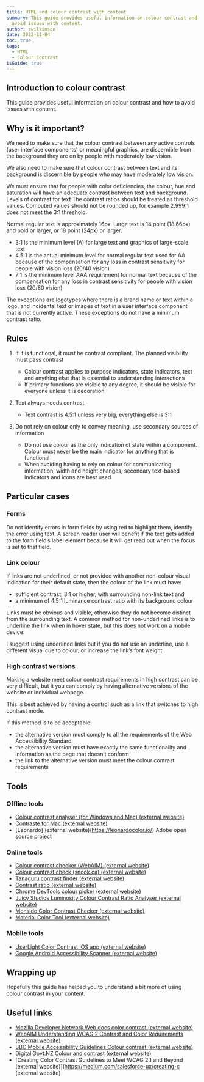 ```yaml
---
title: HTML and colour contrast with content
summary: This guide provides useful information on colour contrast and how to
  avoid issues with content.
author: swilkinson
date: 2022-11-04
toc: true
tags:
  - HTML
  - Colour Contrast
isGuide: true
---
```

## Introduction to colour contrast

This guide provides useful information on colour contrast and how to avoid issues with content.

## Why is it important?

We need to make sure that the colour contrast between any active controls (user interface components) or meaningful graphics, are discernible from the background they are on by people with moderately low vision. 

We also need to make sure that colour contrast between text and its background is discernible by people who may have moderately low vision. 

We must ensure that for people with color deficiencies, the colour, hue and saturation will have an adequate contrast between text and background.
Levels of contrast for text
The contrast ratios should be treated as threshold values. Computed values should not be rounded up, for example 2.999:1 does not meet the 3:1 threshold.

Normal regular text is approximately 16px. Large text is 14 point (18.66px) and bold or larger, or 18 point (24px) or larger.

* 3:1 is the minimum level (A) for large text and graphics of large-scale text
* 4.5:1 is the actual minimum level for normal regular text used for AA because of the compensation for any loss in contrast sensitivity for people with vision loss (20/40 vision)
* 7:1 is the minimum level AAA requirement for normal text because of the compensation for any loss in contrast sensitivity for people with vision loss (20/80 vision)

The exceptions are logotypes where there is a brand name or text within a logo, and incidental text or images of text in a user interface component that is not currently active. These exceptions do not have a minimum contrast ratio.

## Rules

1. If it is functional, it must be contrast compliant. The planned visibility must pass contrast

   * Colour contrast applies to purpose indicators, state indicators, text and anything else that is essential to understanding interactions
   * If primary functions are visible to any degree, it should be visible for everyone unless it is decoration
2. Text always needs contrast

   * Text contrast is 4.5:1 unless very big, everything else is 3:1
3. Do not rely on colour only to convey meaning, use secondary sources of information

   * Do not use colour as the only indication of state within a component. Colour must never be the main indicator for anything that is functional
   * When avoiding having to rely on colour for communicating information, width and height changes, secondary text-based indicators and icons are best used

## Particular cases

### Forms

Do not identify errors in form fields by using red to highlight them, identify the error using text. A screen reader user will benefit if the text gets added to the form field’s label element because it will get read out when the focus is set to that field.

### Link colour

If links are not underlined, or not provided with another non-colour visual indication for their default state, then the colour of the link must have:

* sufficient contrast, 3:1 or higher, with surrounding non-link text and
* a minimum of 4.5:1 luminance contrast ratio with its background colour

Links must be obvious and visible, otherwise they do not become distinct from the surrounding text. A common method for non-underlined links is to underline the link when in hover state, but this does not work on a mobile device.

I suggest using underlined links but if you do not use an underline, use a different visual cue to colour, or increase the link’s font weight.

### High contrast versions

Making a website meet colour contrast requirements in high contrast can be very difficult, but it you can comply by having alternative versions of the website or individual webpage. 

This is best achieved by having a control such as a link that switches to high contrast mode.

If this method is to be acceptable:

* the alternative version must comply to all the requirements of the Web Accessibility Standard
* the alternative version must have exactly the same functionality and information as the page that doesn’t conform
* the link to the alternative version must meet the colour contrast requirements

## Tools

### Offline tools

* [Colour contrast analyser (for Windows and Mac) (external website)](http://www.paciellogroup.com/resources/contrastAnalyser) 
* [Contraste for Mac (external website)](https://contrasteapp.com/)
* [Leonardo] (external website)(https://leonardocolor.io/) Adobe open source project

### Online tools

* [Colour contrast checker (WebAIM) (external website)](http://webaim.org/resources/contrastchecker/) 
* [Colour contrast check (snook.ca) (external website)](http://snook.ca/technical/colour_contrast/colour.html) 
* [Tanaguru contrast finder (external website)](http://contrast-finder.tanaguru.com/)
* [Contrast ratio (external website)](https://contrast-ratio.com/)
* [Chrome DevTools colour picker (external website)](https://developers.google.com/web/tools/chrome-devtools/accessibility/reference#contrast)
* [Juicy Studios Luminosity Colour Contrast Ratio Analyser (external website)](https://juicystudio.com/services/luminositycontrastratio.php)
* [Monsido Color Contrast Checker (external website)](https://monsido.com/tools/contrast-checker)
* [Material Color Tool (external website)](https://material.io/resources/color/)

### Mobile tools

* [UserLight Color Contrast iOS app (external website)](https://itunes.apple.com/na/app/color-contrast/id1095478187?mt=8)
* [Google Android Accessibility Scanner (external website)](https://play.google.com/store/apps/details?id=com.google.android.apps.accessibility.auditor&hl=en)

## Wrapping up

Hopefully this guide has helped you to understand a bit more of using colour contrast in your content. 

## Useful links

* [Mozilla Developer Network Web docs color contrast (external website)](https://developer.mozilla.org/en-US/docs/Web/Accessibility/Understanding_WCAG/Perceivable/Color_contrast)
* [WebAIM Understanding WCAG 2 Contrast and Color Requirements (external website)](https://webaim.org/articles/contrast/)
* [BBC Mobile Accessibility Guidelines Colour contrast (external website)](https://www.bbc.co.uk/accessibility/forproducts/guides/mobile/colour-contrast/)
* [Digital.Govt.NZ Colour and contrast (external website)](https://www.digital.govt.nz/standards-and-guidance/design-and-ux/accessibility/colour-and-contrast/)
* [Creating Color Contrast Guidelines to Meet WCAG 2.1 and Beyond (external website)](https://medium.com/salesforce-ux/creating-c (external website)

